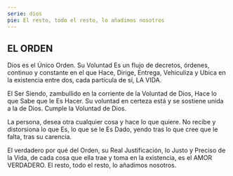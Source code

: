 ```yaml
---
serie: dios
pie: El resto, todo el resto, lo añadimos nosotros
---
```


## EL ORDEN

Dios es el Único Orden. Su Voluntad Es un flujo de decretos, órdenes, continuo y constante en el que Hace, Dirige, Entrega, Vehiculiza y Ubica en la existencia entre dos, cada partícula de sí, LA VIDA.

El Ser Siendo, zambullido en la corriente de la Voluntad de Dios, Hace lo que Sabe que le Es Hacer. Su voluntad en certeza está y se sostiene unida a la de Dios. Cumple la Voluntad de Dios.

La persona, desea otra cualquier cosa y hace lo que quiere. No recibe y distorsiona lo que Es, lo que se le Es Dado, yendo tras lo que cree que le falta, tras su carencia.

El verdadero por qué del Orden, su Real Justificación, lo Justo y Preciso de la Vida, de cada cosa que ella trae y toma en la existencia, es el AMOR VERDADERO.
El resto, todo el resto, lo añadimos nosotros.
